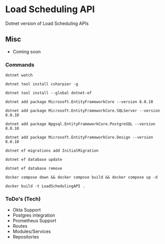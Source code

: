 # Load Scheduling API

Dotnet version of Load Scheduling APIs

## Misc

- Coming soon

### Commands

`dotnet watch`

`dotnet tool install csharpier -g`

`dotnet tool install --global dotnet-ef`

`dotnet add package Microsoft.EntityFrameworkCore --version 8.0.10`

`dotnet add package Microsoft.EntityFrameworkCore.SQLServer --version 8.0.10`

`dotnet add package Npgsql.EntityFrameworkCore.PostgreSQL --version 8.0.10`

`dotnet add package Microsoft.EntityFrameworkCore.Design --version 8.0.10`


`dotnet ef migrations add InitialMigration`

`dotnet ef database update`

`dotnet ef database remove`

`docker compose down && docker compose build && docker compose up -d`

`docker build -t LoadSchedulingAPI .`

### ToDo's (Tech)

- Okta Support
- Postgres integration
- Prometheus Support
- Routes
- Modules/Services
- Repositories
